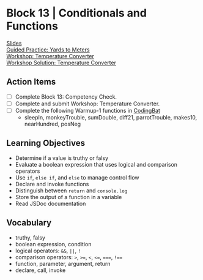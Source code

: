 # Block 13 | Conditionals and Functions

[Slides](https://docs.google.com/presentation/d/e/2PACX-1vRv8nZMzMJ3qTBhw2_iW6VxUi9I31yUG9tjNnIscIv3hl4JDmNCPN4HNw0ekxGd024uXKW5Fwto_XJH/pub?start=false&loop=false&delayms=3000)\
[Guided Practice: Yards to Meters](https://github.com/FullstackAcademy/yards-to-meters)\
[Workshop: Temperature Converter](https://github.com/FullstackAcademy/temperature-converter)\
[Workshop Solution: Temperature Converter](https://github.com/FullstackAcademy/temperature-converter-solution)

## Action Items

- [ ] Complete Block 13: Competency Check.
- [ ] Complete and submit Workshop: Temperature Converter.
- [ ] Complete the following Warmup-1 functions in [CodingBat](https://the-winter.github.io/codingjs/)
  - sleepIn, monkeyTrouble, sumDouble, diff21, parrotTrouble, makes10, nearHundred, posNeg

## Learning Objectives

- Determine if a value is truthy or falsy
- Evaluate a boolean expression that uses logical and comparison operators
- Use `if`, `else if`, and `else` to manage control flow
- Declare and invoke functions
- Distinguish between `return` and `console.log`
- Store the output of a function in a variable
- Read JSDoc documentation

## Vocabulary

- truthy, falsy
- boolean expression, condition
- logical operators: `&&`, `||`, `!`
- comparison operators: `>`, `>=`, `<`, `<=`, `===`, `!==`
- function, parameter, argument, return
- declare, call, invoke
